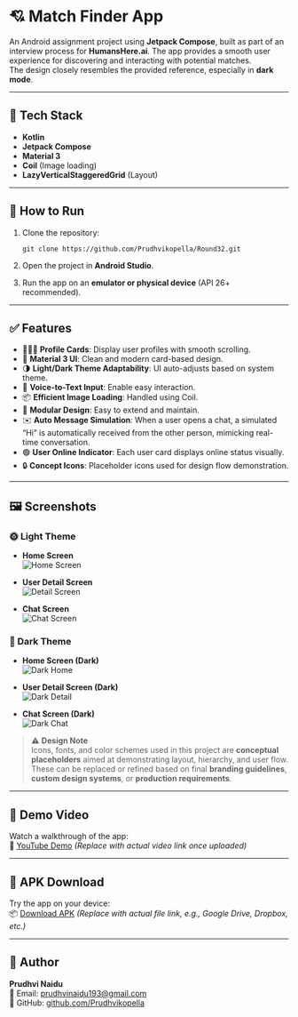 # 💘 Match Finder App

An Android assignment project using **Jetpack Compose**, built as part of an interview process for **HumansHere.ai**. The app provides a smooth user experience for discovering and interacting with potential matches.  
The design closely resembles the provided reference, especially in **dark mode**.

---

## 🔧 Tech Stack

- **Kotlin**
- **Jetpack Compose**
- **Material 3**
- **Coil** (Image loading)
- **LazyVerticalStaggeredGrid** (Layout)

---

## 🚀 How to Run

1. Clone the repository:
   ```
   git clone https://github.com/Prudhvikopella/Round32.git
   ```

2. Open the project in **Android Studio**.
3. Run the app on an **emulator or physical device** (API 26+ recommended).

---

## ✅ Features

- 🧑‍🤝‍🧑 **Profile Cards**: Display user profiles with smooth scrolling.
- 🎨 **Material 3 UI**: Clean and modern card-based design.
- 🌗 **Light/Dark Theme Adaptability**: UI auto-adjusts based on system theme.
- 🎤 **Voice-to-Text Input**: Enable easy interaction.
- 📦 **Efficient Image Loading**: Handled using Coil.
- 🎯 **Modular Design**: Easy to extend and maintain.
- ✉️ **Auto Message Simulation**: When a user opens a chat, a simulated “Hi” is automatically received from the other person, mimicking real-time conversation.
- 🟢 **User Online Indicator**: Each user card displays online status visually.
- 🔒 **Concept Icons**: Placeholder icons used for design flow demonstration.

---

## 🖼️ Screenshots

### 🌞 Light Theme

- **Home Screen**  
  ![Home Screen](https://github.com/Prudhvikopella/Round32/blob/master/screen%201%20-%20HomeScreen.png)

- **User Detail Screen**  
  ![Detail Screen](https://github.com/Prudhvikopella/Round32/blob/master/screen%202%20-%20UserDetailScreen.png)

- **Chat Screen**  
  ![Chat Screen](https://github.com/Prudhvikopella/Round32/blob/master/screen%203%20-%20chatScreen.png)

### 🌚 Dark Theme

- **Home Screen (Dark)**  
  ![Dark Home](https://github.com/Prudhvikopella/Round32/blob/master/HomeDark.png)

- **User Detail Screen (Dark)**  
  ![Dark Detail](https://github.com/Prudhvikopella/Round32/blob/master/UserDetailDark.png)

- **Chat Screen (Dark)**  
  ![Dark Chat](https://github.com/Prudhvikopella/Round32/blob/master/ChatDark.png)

> ⚠️ **Design Note**  
> Icons, fonts, and color schemes used in this project are **conceptual placeholders** aimed at demonstrating layout, hierarchy, and user flow. These can be replaced or refined based on final **branding guidelines**, **custom design systems**, or **production requirements**.

---

## 🎥 Demo Video

Watch a walkthrough of the app:  
🔗 [YouTube Demo](https://your-demo-link.com) *(Replace with actual video link once uploaded)*

---

## 📱 APK Download

Try the app on your device:  
📦 [Download APK](https://your-apk-link.com) *(Replace with actual file link, e.g., Google Drive, Dropbox, etc.)*

---

## 👤 Author

**Prudhvi Naidu**  
📧 Email: [prudhvinaidu193@gmail.com](mailto:prudhvinaidu193@gmail.com)  
🔗 GitHub: [github.com/Prudhvikopella](https://github.com/Prudhvikopella)
